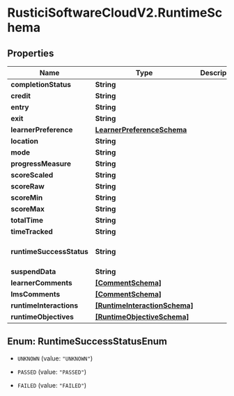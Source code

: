 # RusticiSoftwareCloudV2.RuntimeSchema

## Properties
Name | Type | Description | Notes
------------ | ------------- | ------------- | -------------
**completionStatus** | **String** |  | [optional] 
**credit** | **String** |  | [optional] 
**entry** | **String** |  | [optional] 
**exit** | **String** |  | [optional] 
**learnerPreference** | [**LearnerPreferenceSchema**](LearnerPreferenceSchema.md) |  | [optional] 
**location** | **String** |  | [optional] 
**mode** | **String** |  | [optional] 
**progressMeasure** | **String** |  | [optional] 
**scoreScaled** | **String** |  | [optional] 
**scoreRaw** | **String** |  | [optional] 
**scoreMin** | **String** |  | [optional] 
**scoreMax** | **String** |  | [optional] 
**totalTime** | **String** |  | [optional] 
**timeTracked** | **String** |  | [optional] 
**runtimeSuccessStatus** | **String** |  | [optional] [default to &#39;UNKNOWN&#39;]
**suspendData** | **String** |  | [optional] 
**learnerComments** | [**[CommentSchema]**](CommentSchema.md) |  | [optional] 
**lmsComments** | [**[CommentSchema]**](CommentSchema.md) |  | [optional] 
**runtimeInteractions** | [**[RuntimeInteractionSchema]**](RuntimeInteractionSchema.md) |  | [optional] 
**runtimeObjectives** | [**[RuntimeObjectiveSchema]**](RuntimeObjectiveSchema.md) |  | [optional] 


<a name="RuntimeSuccessStatusEnum"></a>
## Enum: RuntimeSuccessStatusEnum


* `UNKNOWN` (value: `"UNKNOWN"`)

* `PASSED` (value: `"PASSED"`)

* `FAILED` (value: `"FAILED"`)




